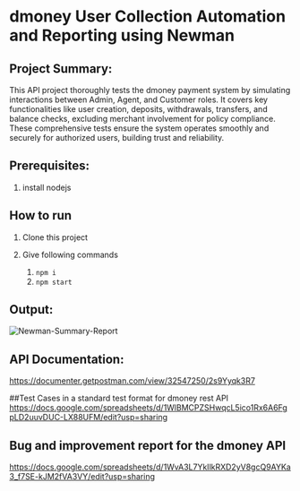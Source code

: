 # dmoney User Collection  Automation and Reporting using Newman

## Project Summary:
This API project thoroughly tests the dmoney payment system by simulating interactions between Admin, Agent, and Customer roles. It covers key functionalities like user creation, deposits, withdrawals, transfers, and balance checks, excluding merchant involvement for policy compliance. These comprehensive tests ensure the system operates smoothly and securely for authorized users, building trust and reliability.

## Prerequisites:
1. install nodejs

## How to run
1. Clone this project
2. Give following commands

    1.  ``` npm i ```
    2.  ``` npm start ```



## Output:
![Newman-Summary-Report](https://github.com/mahmudshumit/dmoney--collection-API/assets/76776682/9aa29643-486f-48f7-923e-0bedf9573522)




## API Documentation:
https://documenter.getpostman.com/view/32547250/2s9Yyqk3R7

##Test Cases in a standard test format for dmoney rest API
https://docs.google.com/spreadsheets/d/1WlBMCPZSHwqcL5ico1Rx6A6FgpLD2uuvDUC-LX88UFM/edit?usp=sharing

## Bug and improvement report for the dmoney API 
https://docs.google.com/spreadsheets/d/1WvA3L7YkIlkRXD2yV8gcQ9AYKa3_f7SE-kJM2fVA3VY/edit?usp=sharing
